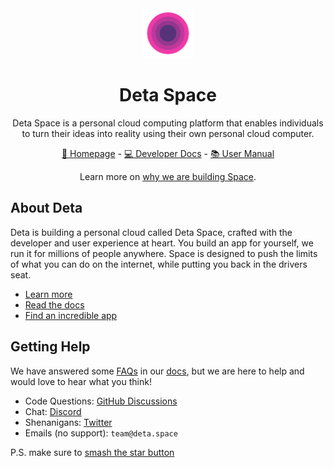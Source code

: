 <div align="center">

<a href="https://deta.space" target="_blank">
    <img src="https://raw.githubusercontent.com/deta/.github/main/profile/deta.svg" width="80">
</a>

# Deta Space

Deta Space is a personal cloud computing platform that enables individuals to turn their ideas into reality using their own personal cloud computer.

[🔮 Homepage](https://deta.space) - [💻 Developer Docs](https://deta.space/docs) - [📚 User Manual](https://deta.space/manual)

Learn more on [why we are building Space](https://deta.space/motivation).

</div>

## About Deta

Deta is building a personal cloud called Deta Space, crafted with the developer and user experience at heart. You build an app for yourself, we run it for millions of people anywhere. Space is designed to push the limits of what you can do on the internet, while putting you back in the drivers seat.

- [Learn more](https://deta.space/developers)
- [Read the docs](https://deta.space/docs)
- [Find an incredible app](https://deta.space/discovery)

## Getting Help

We have answered some [FAQs](https://deta.space/manual/faq) in our [docs](https://deta.space/manual), but we are here to help and would love to hear what you think!

- Code Questions: [GitHub Discussions](https://github.com/orgs/deta/discussions)
- Chat: [Discord](https://go.deta.dev/discord)
- Shenanigans: [Twitter](https://twitter.com/detahq)
- Emails (no support): `team@deta.space`

P.S. make sure to [smash the star button](https://github.com/deta/deta)

